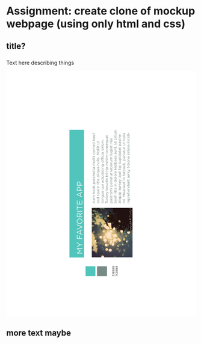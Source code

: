 # Assignment: create clone of mockup webpage (using only html and css)

## title?


### 
Text here describing things

<p align="center">
    <img src="https://github.com/ehson222/Udacity/blob/master/the_box/images/assignment01.pdf" alt="Image" width="" height="" />
</p>



## more text maybe






